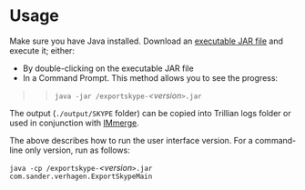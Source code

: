 # Usage #

Make sure you have Java installed. Download an [executable JAR file](http://code.google.com/p/exportskype/downloads/list) and execute it; either:

  * By double-clicking on the executable JAR file
  * In a Command Prompt. This method allows you to see the progress:
> > `java -jar `_<path to executable JAR file>_`/exportskype-`_<version`>`_`.jar`

The output (`./output/SKYPE` folder) can be copied into Trillian logs folder or used in conjunction with [IMmerge](http://zalbee.intricus.net/immerge/).

The above describes how to run the user interface version. For a command-line only version, run as follows:

`java -cp `_<path to executable JAR file>_`/exportskype-`_<version`>`_`.jar com.sander.verhagen.ExportSkypeMain`